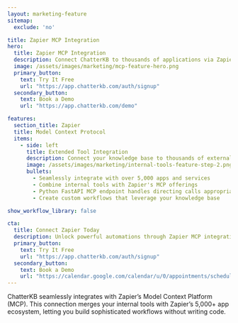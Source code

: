 ```yaml
---
layout: marketing-feature
sitemap:
  exclude: 'no'

title: Zapier MCP Integration
hero:
  title: Zapier MCP Integration
  description: Connect ChatterKB to thousands of applications via Zapier's Model Context Platform (MCP).
  image: /assets/images/marketing/mcp-feature-hero.png
  primary_button:
    text: Try It Free
    url: "https://app.chatterkb.com/auth/signup"
  secondary_button:
    text: Book a Demo
    url: "https://app.chatterkb.com/demo"

features:
  section_title: Zapier
  title: Model Context Protocol
  items:
    - side: left
      title: Extended Tool Integration
      description: Connect your knowledge base to thousands of external tools and services through Zapier Multi-Channel Platform integration.
      image: /assets/images/marketing/internal-tools-feature-step-2.png
      bullets:
        - Seamlessly integrate with over 5,000 apps and services
        - Combine internal tools with Zapier's MCP offerings
        - Python FastAPI MCP endpoint handles directing calls appropriately
        - Create custom workflows that leverage your knowledge base

show_workflow_library: false

cta:
  title: Connect Zapier Today
  description: Unlock powerful automations through Zapier MCP integration.
  primary_button:
    text: Try It Free
    url: "https://app.chatterkb.com/auth/signup"
  secondary_button:
    text: Book a Demo
    url: "https://calendar.google.com/calendar/u/0/appointments/schedules/AcZssZ0oYQ10os0gxZrUbzNEIvQZUJqLWVeGM"
---
```


ChatterKB seamlessly integrates with Zapier’s Model Context Platform (MCP). This connection merges your internal tools with Zapier’s 5,000+ app ecosystem, letting you build sophisticated workflows without writing code. 